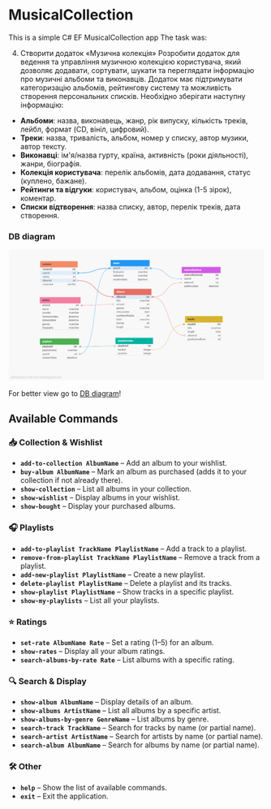 ﻿# MusicalCollection

This is a simple C# EF MusicalCollection app
The task was:

4. Створити додаток «Музична колекція»
Розробити додаток для ведення та управління музичною колекцією користувача, який
дозволяє додавати, сортувати, шукати та переглядати інформацію про музичні альбоми та
виконавців. Додаток має підтримувати категоризацію альбомів, рейтингову систему та
можливість створення персональних списків.
Необхідно зберігати наступну інформацію:

- **Альбоми**: назва, виконавець, жанр, рік випуску, кількість треків, лейбл, формат (CD, вініл, цифровий).
- **Треки**: назва, тривалість, альбом, номер у списку, автор музики, автор тексту.
- **Виконавці**: ім'я/назва гурту, країна, активність (роки діяльності), жанри, біографія.
- **Колекція користувача**: перелік альбомів, дата додавання, статус (куплено, бажане).
- **Рейтинги та відгуки**: користувач, альбом, оцінка (1-5 зірок), коментар.
- **Списки відтворення**: назва списку, автор, перелік треків, дата створення.

### DB diagram
![DB diagram](Images/DB-diagram.png)

For better view go to [DB diagram](https://dbdesigner.page.link/GN9LRu7Tjwbm7Zhc8)!

## Available Commands

### 📥 Collection & Wishlist
- **`add-to-collection AlbumName`** – Add an album to your wishlist.
- **`buy-album AlbumName`** – Mark an album as purchased (adds it to your collection if not already there).
- **`show-collection`** – List all albums in your collection.
- **`show-wishlist`** – Display albums in your wishlist.
- **`show-bought`** – Display your purchased albums.

### 🎧 Playlists
- **`add-to-playlist TrackName PlaylistName`** – Add a track to a playlist.
- **`remove-from-playlist TrackName PlaylistName`** – Remove a track from a playlist.
- **`add-new-playlist PlaylistName`** – Create a new playlist.
- **`delete-playlist PlaylistName`** – Delete a playlist and its tracks.
- **`show-playlist PlaylistName`** – Show tracks in a specific playlist.
- **`show-my-playlists`** – List all your playlists.

### ⭐ Ratings
- **`set-rate AlbumName Rate`** – Set a rating (1–5) for an album.
- **`show-rates`** – Display all your album ratings.
- **`search-albums-by-rate Rate`** – List albums with a specific rating.

### 🔍 Search & Display
- **`show-album AlbumName`** – Display details of an album.
- **`show-albums ArtistName`** – List all albums by a specific artist.
- **`show-albums-by-genre GenreName`** – List albums by genre.
- **`search-track TrackName`** – Search for tracks by name (or partial name).
- **`search-artist ArtistName`** – Search for artists by name (or partial name).
- **`search-album AlbumName`** – Search for albums by name (or partial name).

### 🛠️ Other
- **`help`** – Show the list of available commands.
- **`exit`** – Exit the application.
